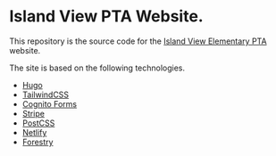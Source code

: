 # Island View PTA Website.
This repository is the source code for the [Island View Elementary PTA](http://www.islandviewpta.org) website.

The site is based on the following technologies.
- [Hugo](https://gohugo.io/)
- [TailwindCSS](https://tailwindcss.com/)
- [Cognito Forms](https://www.cognitoforms.com/)
- [Stripe](https://stripe.com/)
- [PostCSS](http://postcss.org/)
- [Netlify](https://www.netlify.com/)
- [Forestry](https://forestry.io/)